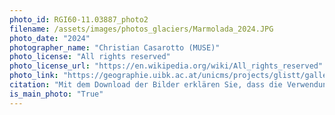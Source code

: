 ```yaml
---
photo_id: RGI60-11.03887_photo2
filename: /assets/images/photos_glaciers/Marmolada_2024.JPG
photo_date: "2024"
photographer_name: "Christian Casarotto (MUSE)"
photo_license: "All rights reserved"
photo_license_url: "https://en.wikipedia.org/wiki/All_rights_reserved"
photo_link: "https://geographie.uibk.ac.at/unicms/projects/glistt/gallery/index.html"
citation: "Mit dem Download der Bilder erklären Sie, dass die Verwendung der Fotos der Ausstellung 'Goodbye Glaciers' gemäß der Richtlinie (EU) 2019/790 über das Urheberrecht erlaubt ist, dass ausdrücklich auf das Interreg VA Italien-Österreich 2014-2020 Projekt 'GLISTT' verwiesen werden muss und dass folgende Metadaten angegeben werden müssen: Gletscher und Name der Talschaft/Gebirgsgruppe, Vor- und Nachname des Fotografen, Aufnahmejahr des Fotos, Vor- und Nachname des Eigentümers oder des Archivs, aus dem das Foto stammt"
is_main_photo: "True"
---
```

